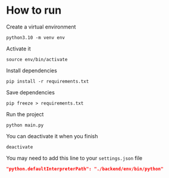 # How to run

Create a virtual environment

```console
python3.10 -m venv env
```

Activate it

```console
source env/bin/activate
```

Install dependencies

```console
pip install -r requirements.txt
```

Save dependencies

```console
pip freeze > requirements.txt
```

Run the project

```console
python main.py
```

You can deactivate it when you finish

```console
deactivate
```

You may need to add this line to your `settings.json` file

```json
"python.defaultInterpreterPath": "./backend/env/bin/python"
```